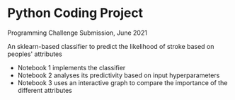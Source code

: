 # Python Coding Project

Programming Challenge Submission, June 2021

An sklearn-based classifier to predict the likelihood of stroke
based on peoples' attributes

* Notebook 1 implements the classifier
* Notebook 2 analyses its predictivity based on input hyperparameters
* Notebook 3 uses an interactive graph to compare the importance 
    of the different attributes


